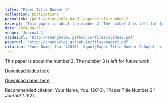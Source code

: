 ```yaml
---
title: "Paper Title Number 2"
collection: publications
permalink: /publication/2024-04-01-paper-title-number-2
excerpt: 'This paper is about the number 2. The number 3 is left for future work.'
date: 2024-04-01
venue: 'Journal 1'
slidesurl: 'http://zhangbole1.github.io/files/slides2.pdf'
paperurl: 'http://zhangbole1.github.io/files/paper2.pdf'
citation: 'Your Name, You. (2010). &quot;Paper Title Number 2.&quot; <i>Journal 1</i>. 1(2).'
---
```

This paper is about the number 2. The number 3 is left for future work.

[Download slides here](http://zhangbole1.github.io/files/slides2.pdf)

[Download paper here](http://zhangbole1.github.io/files/paper2.pdf)

Recommended citation: Your Name, You. (2010). "Paper Title Number 2." <i>Journal 1</i>. 1(2).